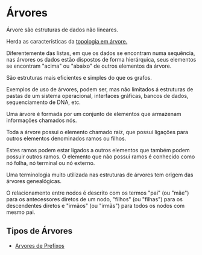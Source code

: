 # Árvores

Árvore são estruturas de dados não lineares.

Herda as características da [topologia em árvore.](TopologiaArvore.md)

Diferentemente das listas, em que os dados se encontram numa sequência, nas árvores os dados estão dispostos de forma hierárquica, seus elementos se encontram "acima" ou "abaixo" de outros elementos da árvore.

São estruturas mais eficientes e simples do que os grafos.

Exemplos de uso de árvores, podem ser, mas não limitados á estruturas de pastas de um sistema operacional, interfaces gráficas, bancos de dados, sequenciamento de DNA, etc.

Uma árvore é formada por um conjunto de elementos que armazenam informações chamados nós.

Toda a árvore possui o elemento chamado raiz, que possui ligações para outros elementos denominados ramos ou filhos.

Estes ramos podem estar ligados a outros elementos que também podem possuir outros ramos. O elemento que não possui ramos é conhecido como nó folha, nó terminal ou nó externo.

Uma terminologia muito utilizada nas estruturas de árvores tem origem das árvores genealógicas.

O relacionamento entre nodos é descrito com os termos "pai" (ou "mãe") para os antecessores diretos de um nodo, "filhos" (ou "filhas") para os descendentes diretos e "irmãos" (ou "irmãs") para todos os nodos com mesmo pai.

## Tipos de Árvores

- [Arvores de Prefixos](Arvore%20de%20Prefixos/README.md)
